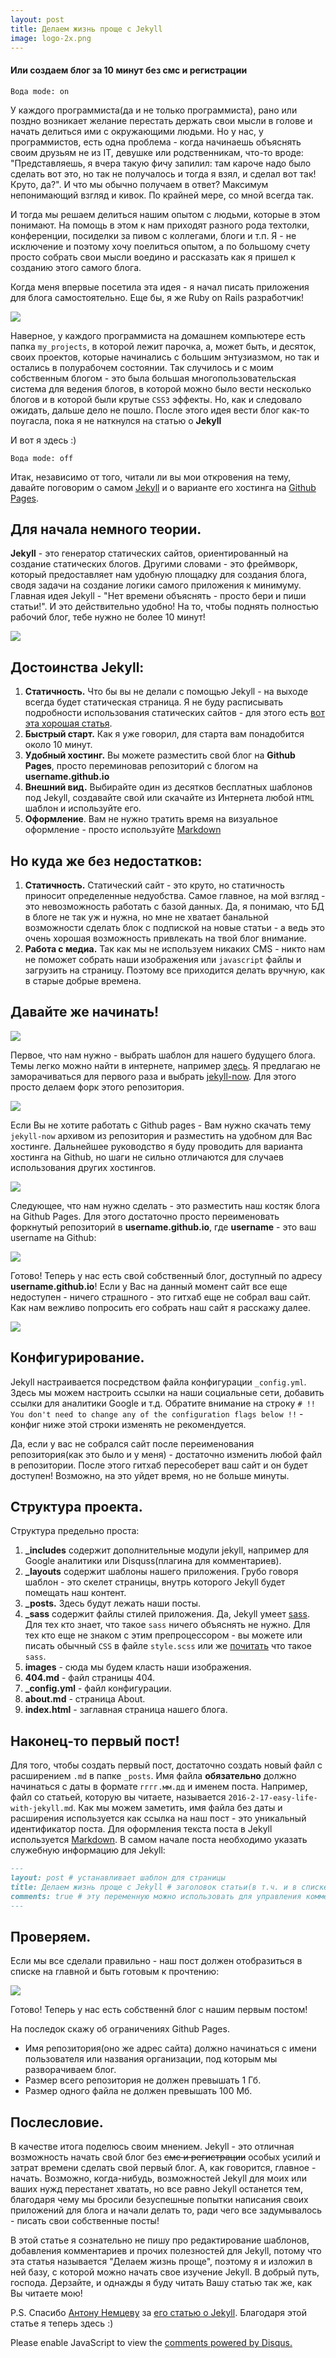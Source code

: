 ```yaml
---
layout: post
title: Делаем жизнь проще с Jekyll
image: logo-2x.png
---
```

#### Или создаем блог за 10 минут без смс и регистрации

```Вода mode: on```

У каждого программиста(да и не только программиста), рано или поздно возникает желание перестать держать свои мысли в голове
и начать делиться ими с окружающими людьми. Но у нас, у программистов, есть одна проблема - когда начинаешь объяснять своим друзьям не из IT,
девушке или родственникам, что-то вроде: "Представляешь, я вчера такую фичу запилил: там кароче надо было сделать вот это, но так не получалось
и тогда я взял, и сделал вот так! Круто, да?". И что мы обычно получаем в ответ? Максимум непонимающий взгляд и кивок. По крайней мере, со мной
всегда так.

И тогда мы решаем делиться нашим опытом с людьми, которые в этом понимают. На помощь в этом к нам приходят разного рода техтолки, конференции,
посиделки за пивом с коллегами, блоги и т.п. Я - не исключение и поэтому хочу поелиться опытом, а по большому счету просто собрать свои мысли воедино
и рассказать как я пришел к созданию этого самого блога.

Когда меня впервые посетила эта идея - я начал писать приложения для блога самостоятельно. Еще бы, я же Ruby on Rails разработчик!

<image src='../images/jekyll-start-min.jpg' />

Наверное, у каждого программиста на домашнем компьютере есть папка ```my_projects```, в которой лежит парочка, а, может быть, и десяток, своих проектов, которые начинались с большим энтузиазмом, но так и остались в полурабочем состоянии. Так случилось и с моим собственным блогом - это была большая многопользовательская система для ведения блогов, в которой можно было вести несколько блогов и в которой были крутые ```CSS3``` эффекты. Но, как и следовало ожидать, дальше дело не пошло. После этого идея вести блог как-то поугасла, пока я не наткнулся на статью о **Jekyll**

И вот я здесь :)

```Вода mode: off```

Итак, независимо от того, читали ли вы мои откровения на тему, давайте поговорим о самом <a href="https://jekyllrb.com/">Jekyll</a> и о варианте его хостинга на <a href="https://pages.github.com/">Github Pages</a>.

## Для начала немного теории.

**Jekyll** - это генератор статических сайтов, ориентированный на создание статических блогов. Другими словами - это фреймворк, который предоставляет нам удобную площадку для создания блога, сводя задачи на создание логики самого приложения к минимуму. Главная идея Jekyll - "Нет времени объяснять - просто бери и пиши статьи!". И это действительно удобно! На то, чтобы поднять полностью рабочий блог, тебе нужно не более 10 минут!

<image src='../images/jekyll-no-time-to-explain.jpg' />

## Достоинства Jekyll:

1. **Статичность.** Что бы вы не делали с помощью Jekyll - на выходе всегда будет статическая страница. Я не буду расписывать подробности использования статических сайтов - для этого есть <a href="https://habrahabr.ru/post/251797/">вот эта хорошая статья</a>.
2. **Быстрый старт.** Как я уже говорил, для старта вам понадобится около 10 минут.
3. **Удобный хостинг.** Вы можете разместить свой блог на **Github Pages**, просто переминовав репозиторий с блогом на **username.github.io**
4. **Внешний вид.** Выбирайте один из десятков бесплатных шаблонов под Jekyll, создавайте свой или скачайте из Интернета любой ```HTML``` шаблон и используйте его.
5. **Оформление**. Вам не нужно тратить время на визуальное оформление - просто используйте <a href="">Markdown</a>

## Но куда же без недостатков:

1. **Статичность.** Статический сайт - это круто, но статичность приносит определенные недуобства. Самое главное, на мой взгляд - это невозможность работать с базой данных. Да, я понимаю, что БД в блоге не так уж и нужна, но мне не хватает банальной возможности сделать блок с подпиской на новые статьи - а ведь это очень хорошая возможность привлекать на твой блог внимание.
2. **Работа с медиа.** Так как мы не используем никаких CMS - никто нам не поможет собрать наши изображения или ```javascript``` файлы и загрузить на страницу. Поэтому все приходится делать вручную, как в старые добрые времена.

## Давайте же начинать!

<image src='../images/jekyll-gagarin.jpg' />

Первое, что нам нужно - выбрать шаблон для нашего будущего блога. Темы легко можно найти в интернете, например <a href="http://jekyllthemes.org/">здесь</a>. Я предлагаю не заморачиваться для первого раза и выбрать <a href="https://github.com/barryclark/jekyll-now">jekyll-now</a>. Для этого просто делаем форк этого репозитория.

<image src='../images/gif/jekyll-step1.gif' />

Если Вы не хотите работать с Github pages - Вам нужно скачать тему ```jekyll-now``` архивом из репозитория и разместить на удобном для Вас хостинге. Дальнейшее руководство я буду проводить для варианта хостинга на Github, но шаги не сильно отличаются для случаев использования других хостингов.

<image src='../images/jekyll-download.png' />

Следующее, что нам нужно сделать - это разместить наш костяк блога на Github Pages. Для этого достаточно просто переименовать форкнутый репозиторий в **username.github.io**, где **username** - это ваш username на Github:

<image src='../images/jekyll-rename.png' />

Готово! Теперь у нас есть свой собственный блог, доступный по адресу **username.github.io**! Если у Вас на данный момент сайт все еще недоступен - ничего страшного - это гитхаб еще не собрал ваш сайт. Как нам вежливо попросить его собрать наш сайт я расскажу далее.

<image src='../images/jekyll-run.png' />

## Конфигурирование.

Jekyll настраивается посредством файла конфигурации ```_config.yml```. Здесь мы можем настроить ссылки на наши социальные сети, добавить ссылки для аналитики Google и т.д. Обратите внимание на строку ```# !! You don't need to change any of the configuration flags below !!``` - конфиг ниже этой строки изменять не рекомендуется.

Да, если у вас не собрался сайт после переименования репозитория(как это было и у меня) - достаточно изменить любой файл в репозитории. После этого гитхаб пересоберет ваш сайт и он будет доступен! Возможно, на это уйдет время, но не больше минуты.

## Структура проекта.

Структура предельно проста:

1. **_includes** содержит дополнительные модули jekyll, например для Google аналитики или Disquss(плагина для комментариев).
2. **_layouts** содержит шаблоны нашего приложения. Грубо говоря шаблон - это скелет страницы, внутрь которого Jekyll будет помещать наш контент.
3. **_posts.** Здесь будут лежать наши посты.
4. **_sass** содержит файлы стилей приложения. Да, Jekyll умеет <a href="http://sass-lang.com/">sass</a>. Для тех кто знает, что такое ```sass``` ничего объяснять не нужно. Для тех кто еще не знаком с этим препроцессором - вы можете или писать обычный ```CSS``` в файле ```style.scss``` или же <a href="https://habrahabr.ru/post/140612/">почитать</a> что такое ```sass```.
5. **images** - сюда мы будем класть наши изображения.
6. **404.md** - файл страницы 404.
7. **_config.yml** - файл конфигурации.
8. **about.md** - страница About.
9. **index.html** - заглавная страница нашего блога.

## Наконец-то первый пост!

Для того, чтобы создать первый пост, достаточно создать новый файл с расширением ```.md``` в папке ```_posts```. Имя файла **обязательно** должно начинаться с даты в формате ```гггг.мм.дд``` и именем поста. Например, файл со статьей, которую вы читаете, называется ```2016-2-17-easy-life-with-jekyll.md```. Как мы можем заметить, имя файла без даты и расширения используется как ссылка на наш пост - это уникальный идентификатор поста. Для оформления текста поста в Jekyll используется <a href="https://guides.github.com/features/mastering-markdown/">Markdown</a>.
В самом начале поста необходимо указать служебную информацию для Jekyll:

```Markdown
---
layout: post # устанавливает шаблон для страницы
title: Делаем жизнь проще с Jekyll # заголовок статьи(в т.ч. и в списке статей)
comments: true # эту переменную можно использовать для управления комментариями. Это не обязательный параметр.
---
```

## Проверяем.

Если мы все сделали правильно - наш пост должен отобразиться в списке на главной и быть готовым к прочтению:

<image src='../images/jekyll-finish.png' />

Готово! Теперь у нас есть собственнй блог с нашим первым постом!

На последок скажу об ограничениях Github Pages.

* Имя репозитория(оно же адрес сайта) должно начинаться с имени пользователя или названия организации, под которым мы разворачиваем блог.
* Размер всего репозитория не должен превышать 1 Гб.
* Размер одного файла не должен превышать 100 Мб.

## Послесловие.
В качестве итога поделюсь своим мнением. Jekyll - это отличная возможность начать свой блог без <del>смс и регистрации</del> особых усилий и затрат времени сделать свой первый блог. А, как говорится, главное - начать. Возможно, когда-нибудь, возможностей Jekyll для моих или ваших нужд перестанет хватать, но все равно Jekyll останется тем, благодаря чему мы бросили безуспешные попытки написания своих приложений для блога и начали делать то, ради чего все задумывалось - писать свои собственные посты!

В этой статье я сознательно не пишу про редактирование шаблонов, добавления комментариев и прочих полезностей для Jekyll, потому что эта статья называется "Делаем жизнь проще", поэтому я и изложил в ней базу, с которой можно начать свое изучение Jekyll. В добрый путь, господа. Дерзайте, и однажды я буду читать Вашу статью так же, как Вы читаете мою!

P.S. Спасибо <a href="https://twitter.com/silentimp"> Антону Немцеву</a> за <a href="http://frontender.info/build-blog-jekyll-github-pages/"> его статью о Jekyll</a>. Благодаря этой статье я теперь здесь :)


<!--There is disqus comments code below-->

<div id="disqus_thread"></div>
<script>

var disqus_config = function () {
this.page.url = 'http://murzvo.github.io/Hello-World/';
this.page.identifier = 'murzvo.github.io/Hello-World';
};

(function() { // DON'T EDIT BELOW THIS LINE
var d = document, s = d.createElement('script');

s.src = '//muzakvladimir.disqus.com/embed.js';

s.setAttribute('data-timestamp', +new Date());
(d.head || d.body).appendChild(s);
})();
</script>
<noscript>Please enable JavaScript to view the <a href="https://disqus.com/?ref_noscript" rel="nofollow">comments powered by Disqus.</a></noscript>
